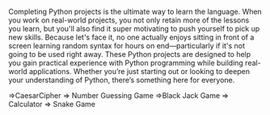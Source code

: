Completing Python projects is the ultimate way to learn the language. When you work on real-world projects, you not only retain more of the lessons you learn, but you'll also find it super motivating to push yourself to pick up new skills. Because let's face it, no one actually enjoys sitting in front of a screen learning random syntax for hours on end―particularly if it's not going to be used right away.
These Python projects are designed to help you gain practical experience with Python programming while building real-world applications. Whether you’re just starting out or looking to deepen your understanding of Python, there’s something here for everyone.



 =>CaesarCipher
	=> Number Guessing Game
	=>Black Jack Game
	=> Calculator
	=> Snake Game
	
 


